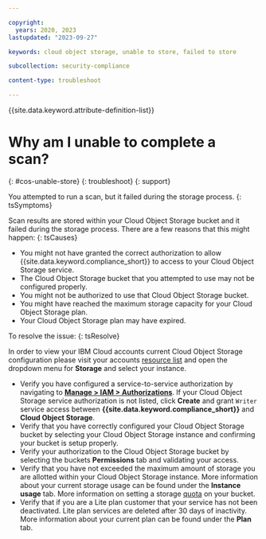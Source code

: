 ```yaml
---

copyright:
  years: 2020, 2023
lastupdated: "2023-09-27"

keywords: cloud object storage, unable to store, failed to store

subcollection: security-compliance

content-type: troubleshoot

---
```


{{site.data.keyword.attribute-definition-list}}

# Why am I unable to complete a scan?
{: #cos-unable-store}
{: troubleshoot} 
{: support}

You attempted to run a scan, but it failed during the storage process.
{: tsSymptoms}

Scan results are stored within your Cloud Object Storage bucket and it failed during the storage process. There are a few reasons that this might happen:
{: tsCauses}

* You might not have granted the correct authorization to allow {{site.data.keyword.compliance_short}} to access to your Cloud Object Storage service.
* The Cloud Object Storage bucket that you attempted to use may not be configured properly.
* You might not be authorized to use that Cloud Object Storage bucket.
* You might have reached the maximum storage capacity for your Cloud Object Storage plan.
* Your Cloud Object Storage plan may have expired.

To resolve the issue:
{: tsResolve}

In order to view your IBM Cloud accounts current Cloud Object Storage configuration please visit your accounts [resource list](https://cloud.ibm.com/resources) and open the dropdown menu for **Storage** and select your instance.

* Verify you have configured a service-to-service authorization by navigating to **[Manage > IAM > Authorizations](https://cloud.ibm.com/iam/authorizations)**. If your Cloud Object Storage service authorization is not listed, click **Create** and grant `Writer` service access between **{{site.data.keyword.compliance_short}}** and **Cloud Object Storage**.
* Verify that you have correctly configured your Cloud Object Storage bucket by selecting your Cloud Object Storage instance and confirming your bucket is setup properly.
* Verify your authorization to the Cloud Object Storage bucket by selecting the buckets **Permissions** tab and validating your access.
* Verify that you have not exceeded the maximum amount of storage you are allotted within your Cloud Object Storage instance. More information about your current storage usage can be found under the **Instance usage** tab. More information on setting a storage [quota](https://cloud.ibm.com/docs/cloud-object-storage?topic=cloud-object-storage-quota) on your bucket.
* Verify that if you are a Lite plan customer that your service has not been deactivated. Lite plan services are deleted after 30 days of inactivity. More information about your current plan can be found under the **Plan** tab.